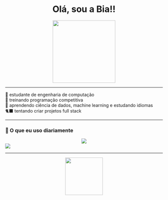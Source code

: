 <h1 align="center">Olá, sou a Bia!!</h1>

<p align="center">
  <img src="https://i.pinimg.com/originals/56/4e/c0/564ec00b262da7659294e01da6fde807.gif" height="200"/>
</p>

---

💖 estudante de engenharia de computação  
🌷 treinando programação competitiva  
🎀 aprendendo ciência de dados, machine learning e estudando idiomas  
🐈‍⬛ tentando criar projetos full stack  

---

### 🍓 O que eu uso diariamente

<div align="center">
  <img src="https://skillicons.dev/icons?i=python,c,cpp,js,html,css,react,vite,spring,sqlite,mysql,git,vscode&theme=light" /> 
</div>
  <img src="https://github-readme-stats.vercel.app/api/top-langs/?username=riwawa&layout=compact"/>


---

<p align="center">
  <img src="https://i.pinimg.com/originals/96/68/f5/9668f5e0d57ae0784729deb41fe82a19.gif" height="120"/>
</p>


